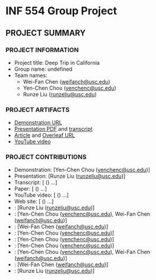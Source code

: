 # INF 554 Group Project

## PROJECT SUMMARY

### PROJECT INFORMATION

- Project title: Deep Trip in California
- Group name: undefined
- Team names: 
    *   Wei-Fan Chen (weifanch@usc.edu)
    *   Yen-Chen Chou (yenchenc@usc.edu)
    *   Runze Liu (runzeliu@usc.edu)

### PROJECT ARTIFACTS

- [Demonstration URL](http://pdms.usc.edu/~yenchenc/project/dist/)
- [Presentation PDF](<presentation-pdf-url>) and [transcript](<presentation-transcript-md-url>)
- [Article](<article-pdf-url>) and [Overleaf URL](https://www.overleaf.com/4559825934xjssmcfbkrkt)
- [YouTube video](<youtube-video-url>)


### PROJECT CONTRIBUTIONS
- Demonstration: [Yen-Chen Chou (yenchenc@usc.edu)]
- Presentation: [Runze Liu (runzeliu@usc.edu)]
- Transcript: [<member-name> (<member-USC-username>) ...]
- Paper: [<member-name> (<member-USC-username>) ...]
- YouTube video: [<member-name> (<member-USC-username>) ...]
- Web site: [<member-name> (<member-USC-username>) ...]
- <web-format-setting>: [Runze Liu (runzeliu@usc.edu)]
- <data-preparation>: [Yen-Chen Chou (yenchenc@usc.edu), Wei-Fan Chen (weifanch@usc.edu)]
- <chart-description-bubblemap>: [Wei-Fan Chen (weifanch@usc.edu)]
- <chart-description-barchart>: [Yen-Chen Chou (yenchenc@usc.edu)]
- <chart-description-histogram>: [Yen-Chen Chou (yenchenc@usc.edu)]
- <chart-description-bubbleplot>: [Yen-Chen Chou (yenchenc@usc.edu)]
- <chart-description-circularbar>: [Yen-Chen Chou (yenchenc@usc.edu), Wei-Fan Chen (weifanch@usc.edu)]
- <Vue-integration>: [Wei-Fan Chen (weifanch@usc.edu)]
- <Bootstrap-integration>: [Runze Liu (runzeliu@usc.edu)]

